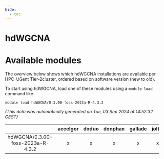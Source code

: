 ```yaml
---
hide:
  - toc
---
```


hdWGCNA
=======

# Available modules


The overview below shows which hdWGCNA installations are available per HPC-UGent Tier-2cluster, ordered based on software version (new to old).

To start using hdWGCNA, load one of these modules using a `module load` command like:

```shell
module load hdWGCNA/0.3.00-foss-2023a-R-4.3.2
```

*(This data was automatically generated on Tue, 03 Sep 2024 at 14:52:32 CEST)*  

| |accelgor|doduo|donphan|gallade|joltik|shinx|skitty|
| :---: | :---: | :---: | :---: | :---: | :---: | :---: | :---: |
|hdWGCNA/0.3.00-foss-2023a-R-4.3.2|x|x|x|x|x|-|x|
